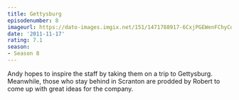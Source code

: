 ```yaml
---
title: Gettysburg
episodenumber: 8
imageurl: https://dato-images.imgix.net/151/1471788917-6CxjPGEWenFChyCdUAdkixbD9BM.jpg?ixlib=rb-1.1.0&ch=DPR%2CWidth&auto=compress%2Cformat
date: '2011-11-17'
rating: 7.1
season:
- Season 8
---
```


Andy hopes to inspire the staff by taking them on a trip to Gettysburg. Meanwhile, those who stay behind in Scranton are prodded by Robert to come up with great ideas for the company.